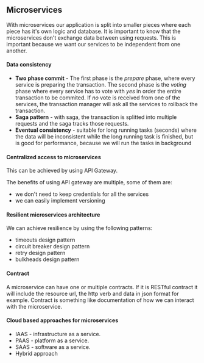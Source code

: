 ## Microservices

With microservices our application is split into smaller pieces where each piece has it's own logic and database. It is important to know that the microservices don't exchange data between using requests. This is important because we want our services to be independent from one another.

#### Data consistency

- **Two phase commit** - The first phase is the _prepare_ phase, where every service is preparing the transaction. The second phase is the _voting_ phase where every service has to vote with _yes_ in order the entire transaction to be commited. If _no_ vote is received from one of the services, the transaction manager will ask all the services to rollback the transaction.
- **Saga pattern** - with saga, the transaction is splitted into multiple requests and the saga tracks those requests.
- **Eventual consistency** - suitable for long running tasks (seconds) where the data will be inconsistent while the long running task is finished, but is good for performance, because we will run the tasks in background

#### Centralized access to microservices

This can be achieved by using API Gateway.

The benefits of using API gateway are multiple, some of them are:

- we don't need to keep credentials for all the services
- we can easily implement versioning

#### Resilient microservices architecture

We can achieve resilience by using the following patterns:

- timeouts design pattern
- circuit breaker design pattern
- retry design pattern
- bulkheads design pattern

#### Contract

A microservice can have one or multiple contracts. If it is RESTful contract it will include the resource url, the http verb and data in json format for example. Contract is something like documentation of how we can interact with the microservice.

#### Cloud based approaches for microservices

- IAAS - infrastructure as a service.
- PAAS - platform as a service.
- SAAS - software as a service.
- Hybrid approach
